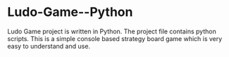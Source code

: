 # Ludo-Game--Python
Ludo Game project is written in Python. The project file contains python scripts. This is a simple console based strategy board game which is very easy to understand and use. 
